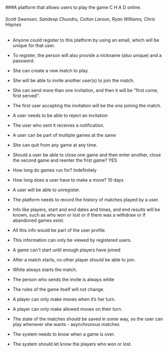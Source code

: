 ###A platform that allows users to play the game C H A D online.
###### Scott Swensen, Sandeep Chundru, Colton Larson, Ryan Williams, Chris Haynes

* Anyone could register to this platform by using an email, which will be unique for that user.

* To register, the person will also provide a nickname (also unique) and a password.

* She can create a new match to play.

* She will be able to invite another user(s) to join the match.

* She can send more than one invitation, and then it will be "first come, first served".

* The first user accepting the invitation will be the one joining the match.

* A user needs to be able to reject an invitation

* The user who sent it receives a notification.

* A user can be part of multiple games at the same

* She can quit from any game at any time.

* Should a user be able to close one game and then enter another, close the second game and reenter the first game? YES

* How long do games run for? Indefinitely

* How long does a user have to make a move? 10 days

* A user will be able to unregister.

* The platform needs to record the history of matches played by a user.

* Info like players, start and end dates and times, and end results will be known, such as who won or lost or if there was a withdraw or if abandoned games exist.

* All this info would be part of the user profile.

* This information can only be viewed by registered users. 

* A game can't start until enough players have joined 

* After a match starts, no other player should be able to join. 

* White always starts the match.

*  The person who sends the invite is always white

* The rules of the game itself will not change. 

* A player can only make moves when it’s her turn.

* A player can only make allowed moves on their turn.

* The state of the matches should be saved in some way, so the user can play whenever she wants - asynchronous matches

* The system needs to know when a game is over.

* The system should let know the players who won or lost.
